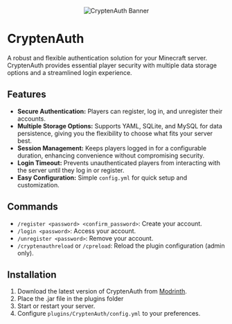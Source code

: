 <p align="center">
  <img src="https://cdn.modrinth.com/data/cached_images/bf60f6ce377bfad820b809e192d155d6e161199b.png" alt="CryptenAuth Banner">
</p>

# CryptenAuth

A robust and flexible authentication solution for your Minecraft server. CryptenAuth provides essential player security with multiple data storage options and a streamlined login experience.

## Features

*   **Secure Authentication:** Players can register, log in, and unregister their accounts.
*   **Multiple Storage Options:** Supports YAML, SQLite, and MySQL for data persistence, giving you the flexibility to choose what fits your server best.
*   **Session Management:** Keeps players logged in for a configurable duration, enhancing convenience without compromising security.
*   **Login Timeout:** Prevents unauthenticated players from interacting with the server until they log in or register.
*   **Easy Configuration:** Simple `config.yml` for quick setup and customization.

## Commands

*   `/register <password> <confirm_password>`: Create your account.
*   `/login <password>`: Access your account.
*   `/unregister <password>`: Remove your account.
*   `/cryptenauthreload` or `/cpreload`: Reload the plugin configuration (admin only).

## Installation

1. Download the latest version of CryptenAuth from <a href="https://modrinth.com/plugin/cryptenauth">Modrinth</a>.
2. Place the .jar file in the plugins folder
3. Start or restart your server.
4. Configure `plugins/CryptenAuth/config.yml` to your preferences.

